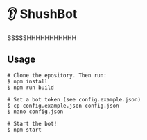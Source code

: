 # 👂 ShushBot

SSSSSHHHHHHHHHHH

## Usage

```sh-session
# Clone the epository. Then run:
$ npm install
$ npm run build

# Set a bot token (see config.example.json)
$ cp config.example.json config.json
$ nano config.json

# Start the bot!
$ npm start
```
